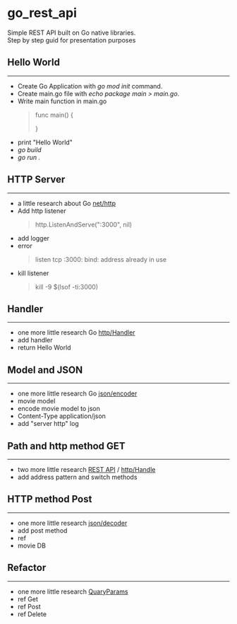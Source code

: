 # go_rest_api
Simple REST API built on Go native libraries.  
Step by step guid for presentation purposes

## Hello World
---
- Create Go Application with *go mod init* command.  
- Create main.go file with *echo package main > main.go*.  
- Write main function in main.go    
    >    func main() {
    >
    >   }
- print "Hello World"
- *go build*
- *go run .*

## HTTP Server
---
- a little research about Go [net/http](https://pkg.go.dev/net/http)
- Add http listener
    >   http.ListenAndServe(":3000", nil)
- add logger
- error 
    > listen tcp :3000: bind: address already in use
- kill listener 
    >   kill -9 $(lsof -ti:3000)

## Handler
---
- one more little research Go [http/Handler](https://pkg.go.dev/net/http#Handler)
- add handler 
- return Hello World

## Model and JSON
---
- one more little research Go [json/encoder](https://pkg.go.dev/encoding/json#Encoder)
- movie model
- encode movie model to json
- Content-Type application/json
- add "server http" log

## Path and http method GET
---
- two more little research [REST API](https://www.restapitutorial.com/lessons/restquicktips.html) / [http/Handle](https://pkg.go.dev/net/http#Handle)
- add address pattern and switch methods

## HTTP method Post
---
- one more little research [json/decoder](https://pkg.go.dev/encoding/json#Decoder)
- add post method
- ref 
- movie DB

## Refactor
---
- one more little research [QuaryParams](https://pkg.go.dev/net/url#URL)
- ref Get
- ref Post
- ref Delete


